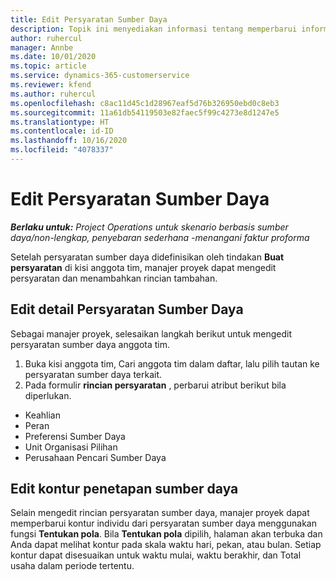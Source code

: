 ```yaml
---
title: Edit Persyaratan Sumber Daya
description: Topik ini menyediakan informasi tentang memperbarui informasi persyaratan sumber daya.
author: ruhercul
manager: Annbe
ms.date: 10/01/2020
ms.topic: article
ms.service: dynamics-365-customerservice
ms.reviewer: kfend
ms.author: ruhercul
ms.openlocfilehash: c8ac11d45c1d28967eaf5d76b326950ebd0c8eb3
ms.sourcegitcommit: 11a61db54119503e82faec5f99c4273e8d1247e5
ms.translationtype: HT
ms.contentlocale: id-ID
ms.lasthandoff: 10/16/2020
ms.locfileid: "4078337"
---
```

# <a name="edit-a-resource-requirement"></a>Edit Persyaratan Sumber Daya

_**Berlaku untuk:** Project Operations untuk skenario berbasis sumber daya/non-lengkap, penyebaran sederhana -menangani faktur proforma_

Setelah persyaratan sumber daya didefinisikan oleh tindakan **Buat persyaratan** di kisi anggota tim, manajer proyek dapat mengedit persyaratan dan menambahkan rincian tambahan.

## <a name="edit-resource-requirement-details"></a>Edit detail Persyaratan Sumber Daya

Sebagai manajer proyek, selesaikan langkah berikut untuk mengedit persyaratan sumber daya anggota tim.

1. Buka kisi anggota tim, Cari anggota tim dalam daftar, lalu pilih tautan ke persyaratan sumber daya terkait.
2. Pada formulir **rincian persyaratan** , perbarui atribut berikut bila diperlukan.

- Keahlian
- Peran
- Preferensi Sumber Daya
- Unit Organisasi Pilihan
- Perusahaan Pencari Sumber Daya

## <a name="edit-resource-assignment-contours"></a>Edit kontur penetapan sumber daya

Selain mengedit rincian persyaratan sumber daya, manajer proyek dapat memperbarui kontur individu dari persyaratan sumber daya menggunakan fungsi **Tentukan pola**. Bila **Tentukan pola** dipilih, halaman akan terbuka dan Anda dapat melihat kontur pada skala waktu hari, pekan, atau bulan. Setiap kontur dapat disesuaikan untuk waktu mulai, waktu berakhir, dan Total usaha dalam periode tertentu.